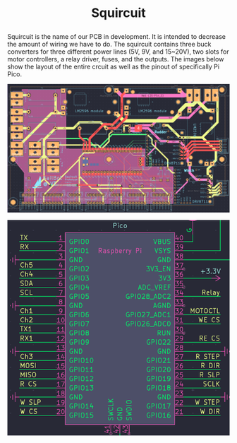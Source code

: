 # <p style="text-align: center;"> Squircuit </p>

Squircuit is the name of our PCB in development. It is intended to decrease the amount of wiring we have to do. The squircuit contains three buck converters for three different power lines (5V, 9V, and 15~20V), two slots for motor controllers, a relay driver, fuses, and the outputs. The images below show the layout of the entire crcuit as well as the pinout of specifically Pi Pico.

![Component Layout](../images/squircuit_picture.png)

![Pi Pico Pinout](../images/squircuit_pinout.png)
